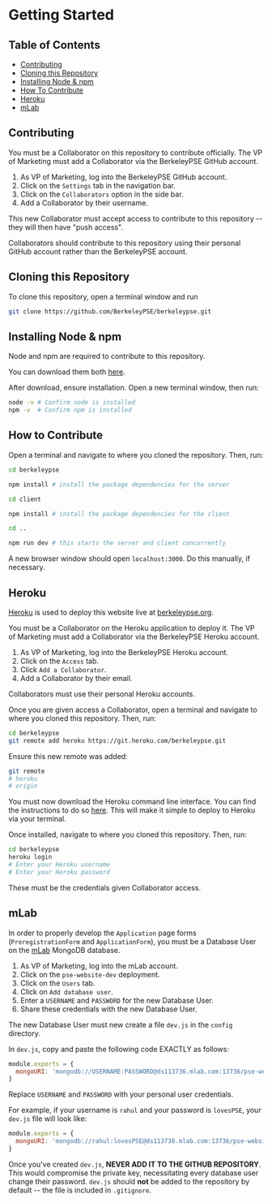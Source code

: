 # Getting Started

## Table of Contents
- [Contributing](#contributing)
- [Cloning this Repository](#cloning-this-repository)
- [Installing Node & npm](#installing-node-&-npm)
- [How To Contribute](#how-to-contribute)
- [Heroku](#heroku)
- [mLab](#mlab)

## Contributing

You must be a Collaborator on this repository to contribute officially.
The VP of Marketing must add a Collaborator via the BerkeleyPSE GitHub account.

1. As VP of Marketing, log into the BerkeleyPSE GitHub account.
2. Click on the `Settings` tab in the navigation bar.
3. Click on the `Collaborators` option in the side bar.
4. Add a Collaborator by their username.

This new Collaborator must accept access to contribute to this repository -- they will then have "push access".

Collaborators should contribute to this repository using their personal GitHub account rather than the BerkeleyPSE account.

## Cloning this Repository
To clone this repository, open a terminal window and run
```bash
git clone https://github.com/BerkeleyPSE/berkeleypse.git
```

## Installing Node & npm
Node and npm are required to contribute to this repository.

You can download them both [here](https://nodejs.org/en/download/).

After download, ensure installation. Open a new terminal window, then run:
```bash
node -v # Confirm node is installed
npm -v  # Confirm npm is installed
```

## How to Contribute
Open a terminal and navigate to where you cloned the repository. Then, run:
```bash
cd berkeleypse

npm install # install the package dependencies for the server

cd client

npm install # install the package dependencies for the client

cd ..

npm run dev # this starts the server and client concurrently
```

A new browser window should open `localhost:3000`. Do this manually, if necessary.

## Heroku
[Heroku](#https://heroku.com) is used to deploy this website live at [berkeleypse.org](http://berkeleypse.org).

You must be a Collaborator on the Heroku application to deploy it. The VP of Marketing must add a Collaborator via the BerkeleyPSE Heroku account.

1. As VP of Marketing, log into the BerkeleyPSE Heroku account.
2. Click on the `Access` tab.
3. Click `Add a Collaborator`.
4. Add a Collaborator by their email. 

Collaborators must use their personal Heroku accounts.

Once you are given access a Collaborator, open a terminal and navigate to where you cloned this repository. Then, run:
```bash
cd berkeleypse
git remote add heroku https://git.heroku.com/berkeleypse.git
```

Ensure this new remote was added:
```bash
git remote
# heroku
# origin
```

You must now download the Heroku command line interface. You can find the instructions to do so [here](https://devcenter.heroku.com/articles/heroku-cli). This will make it simple to deploy to Heroku via your terminal.

Once installed, navigate to where you cloned this repository. Then, run:
```bash
cd berkeleypse
heroku login
# Enter your Heroku username
# Enter your Heroku password
```
These must be the credentials given Collaborator access.

## mLab
In order to properly develop the `Application` page forms (`PreregistrationForm` and `ApplicationForm`), you must be a Database User on the [mLab](https://mlab.com) MongoDB database.

1. As VP of Marketing, log into the mLab account.
2. Click on the `pse-website-dev` deployment.
3. Click on the `Users` tab.
4. Click on `Add database user`.
5. Enter a `USERNAME` and `PASSWORD` for the new Database User.
6. Share these credentials with the new Database User.

The new Database User must new create a file `dev.js` in the `config` directory.

In `dev.js`, copy and paste the following code EXACTLY as follows:
```javascript
module.exports = {
  mongoURI: 'mongodb://USERNAME:PASSWORD@ds113736.mlab.com:13736/pse-website-dev'
}
```
Replace `USERNAME` and `PASSWORD` with your personal user credentials.

For example, if your username is `rahul` and your password is `lovesPSE`, your `dev.js` file will look like:
```javascript
module.exports = {
  mongoURI: 'mongodb://rahul:lovesPSE@ds113736.mlab.com:13736/pse-website-dev'
}
```

Once you've created `dev.js`, **NEVER ADD IT TO THE GITHUB REPOSITORY**. This would compromise the private key, necessitating every database user change their password. `dev.js` should __not__ be added to the repository by default -- the file is included in `.gitignore`.

